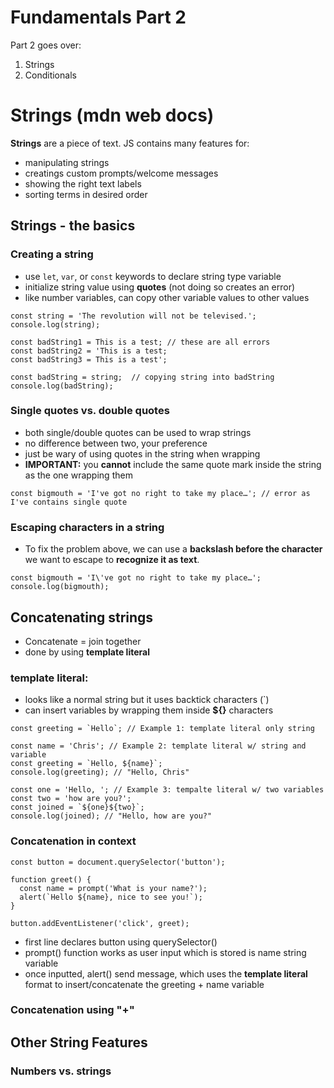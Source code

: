 # Fundamentals Part 2 

Part 2 goes over:
1. Strings
2. Conditionals

# Strings (mdn web docs)

**Strings** are a piece of text. JS contains many features for:
- manipulating strings
- creatings custom prompts/welcome messages
- showing the right text labels
- sorting terms in desired order

## Strings - the basics

### Creating a string
- use `let`, `var`, or `const` keywords to declare string type variable
- initialize string value using **quotes** (not doing so creates an error)
- like number variables, can copy other variable values to other values

````
const string = 'The revolution will not be televised.';
console.log(string);

const badString1 = This is a test; // these are all errors
const badString2 = 'This is a test;
const badString3 = This is a test';

const badString = string;  // copying string into badString
console.log(badString);
````

### Single quotes vs. double quotes
- both single/double quotes can be used to wrap strings
- no difference between two, your preference
- just be wary of using quotes in the string when wrapping
- **IMPORTANT:** you **cannot** include the same quote mark inside the string as the one wrapping them

````
const bigmouth = 'I've got no right to take my place…'; // error as I've contains single quote
````

### Escaping characters in a string
- To fix the problem above, we can use a **backslash before the character** we want to escape to **recognize it as text**.

````
const bigmouth = 'I\'ve got no right to take my place…';
console.log(bigmouth);
````

## Concatenating strings
- Concatenate = join together
- done by using **template literal**
### **template literal:** 
- looks like a normal string but it uses backtick characters (`)
- can insert variables by wrapping them inside **${}** characters
````
const greeting = `Hello`; // Example 1: template literal only string

const name = 'Chris'; // Example 2: template literal w/ string and variable
const greeting = `Hello, ${name}`;
console.log(greeting); // "Hello, Chris"

const one = 'Hello, '; // Example 3: tempalte literal w/ two variables
const two = 'how are you?';
const joined = `${one}${two}`;
console.log(joined); // "Hello, how are you?"
```` 

### Concatenation in context
````
const button = document.querySelector('button');

function greet() {
  const name = prompt('What is your name?');
  alert(`Hello ${name}, nice to see you!`);
}

button.addEventListener('click', greet);
````
- first line declares button using querySelector()
- prompt() function works as user input which is stored is name string variable
- once inputted, alert() send message, which uses the **template literal** format to insert/concatenate the greeting + name variable

### Concatenation using "+"

## Other String Features 

### Numbers vs. strings

